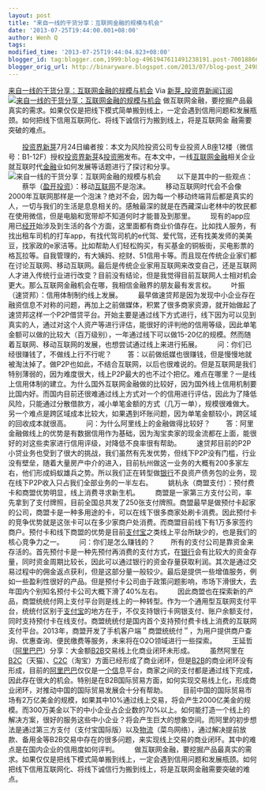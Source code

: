 ```yaml
---
layout: post
title: "来自一线的干货分享：互联网金融的规模与机会"
date: '2013-07-25T19:44:00.001+08:00'
author: Wenh Q
tags:
modified_time: '2013-07-25T19:44:04.823+08:00'
blogger_id: tag:blogger.com,1999:blog-4961947611491238191.post-7001886639863168967
blogger_orig_url: http://binaryware.blogspot.com/2013/07/blog-post_2498.html
---
```

[
来自一线的干货分享：互联网金融的规模与机会](http://news.pedaily.cn/newseed/201307/20130724352009.shtml)
Via [新芽_投资界新闻订阅](http://www.pedaily.cn/)
[![来自一线的干货分享：互联网金融的规模与机会](http://pic.pedaily.cn/201307/20130724@25003.jpg)](http://news.pedaily.cn/newseed/201307/20130724352009.shtml)
做互联网金融，要挖掘产品最真实的需求。如果仅仅是把线下模式简单搬到线上，一定会遇到信用问题和发展瓶颈。如何把线下信用互联网化、将线下诚信行为搬到线上，将是互联网金
融需要突破的难点。

　　[投资界新芽](http://news.pedaily.cn/newseed/)7月24日编者按：本文为风险投资公司专业投资人B座12楼（微信号：B1-12F）授权[投资界新芽](http://news.pedaily.cn/newseed/)&[投资圈](http://www.pelink.cn/)发布。在本文中，一线[互联网](http://news.pedaily.cn/industry/%E4%BA%92%E8%81%94%E7%BD%91/)[金融](http://news.pedaily.cn/industry/%E9%87%91%E8%9E%8D/)相关企业就互联时代[金融](http://news.pedaily.cn/industry/%E9%87%91%E8%9E%8D/)业如何发展等话题进行了探讨和分享。
![来自一线的干货分享：互联网金融的规模与机会](http://pic.pedaily.cn/201307/20130724@25002.jpg)
　　以下是其中的一些观点：
　　蔡华（[盈开投资](http://zdb.pedaily.cn/company/%E7%9B%88%E5%BC%80%E6%8A%95%E8%B5%84/)）：移动[互联网](http://news.pedaily.cn/industry/%E4%BA%92%E8%81%94%E7%BD%91/)不是泡沫。
　　移动互联网时代会不会像2000年互联网那样是一个泡沫？绝对不会，因为每一个移动终端背后都是真实的人，一切与我们的生活是息息相关的。感触最深的就是在西藏深山老林中的牧民都在使用微信，但是电脑和宽带却不知道何时才能普及到那里。
　　现有的app应用已[经开](http://zdb.pedaily.cn/enterprise/%E7%BB%8F%E5%BC%80/)始涉及到生活的各个方面，这里面都有商业价值存在。比如找人服务，有找出租车司机的打车app，有找代驾司机的e代驾、爱代驾，还有找美发师的美美豆，找家政的e家洁等。比如帮助人们轻松购买，有买基金的铜板街，买电影票的格瓦拉等。自我管理的，有大姨妈、挖财、51信用卡等。而且现在传统企业家们都在讨论互联网、移动互联网。最后是传统企业家用互联网来改变自己，还是互联网人才进入传统行业进行改变？目前没有结论，但是我觉得目前互联网人士相对机会更大。那么互联网金融机会在哪，我相信金融界的朋友最有发言权。
　　叶振（速贷邦）：信用体制制约线上发展。
　　最早做速贷邦是因为发现中小企业存在融资信息不对称的问题，再加上之前做媒体，积累了很多商家资源，就开始做起了速贷邦这样一个P2P借贷平台。开始主要是通过线下方式进行，线下因为可以见到真实的人，通过对这个人资产等进行评估，能很好的评判他的信用等级，因此单笔金额可以做的比较大（百万级别），一年通过线下可以做15-20亿的规模。然而随着互联网、移动互联网的发展，也想尝试通过线上来进行拓展。
　　问：你们已经很赚钱了，不做线上行不行呢？
　　答：以前做纸媒也很赚钱，但是慢慢地就被淘汰掉了。做P2P也如此，不结合互联网，以后也很难说的。但是互联网是我们特别薄弱的，因为难度很大，线上P2P最大的也不过个把亿。难点在哪里？一是线上信用体制的建立。为什么国外互联网金融做的比较好，因为国外线上信用机制要比国内好。而国内目前还很难通过线上方式对一个的信用进行评估，因此为了降低风险，只能通过分散借款方，减小单笔金额的方式（几万一单），规模很难做大。另一个难点是跨区域成本比较大，如果遇到坏账问题，因为单笔金额较小，跨区域的回收成本就很高。
　　问：为什么阿里线上的金融做得比较好？
　　答：阿里金融做线上的优势是有数据信用作为基础，因为淘宝卖家的现金流都在上面，能很好的对这些卖家进行信用评级，对降低不良率很有帮助。
　　速贷邦目前的P2P小贷业务也受到了很大的挑战，我们虽然有先发优势，但线下P2P没有门槛，行业没有壁垒，随着大量房产中介的进入，目前杭州做这一业务的大概有200多家左右，他们形成蚂蚁雄兵之势。所以我们正在转型做[银行](http://news.pedaily.cn/industry/%E9%93%B6%E8%A1%8C/)不良资产债务包的业务，现在线下P2P收入只占我们全部业务的一半左右。
　　姚杭永（商盟支付）：预付费卡和商盟优势明显，线上消费寻求新生机。
　　商盟是一家第三方支付公司，率先拿到了支付牌照，目前全国总共发了250张支付牌照。商盟最早是做预付卡起家的公司，商盟卡是一种多用途的卡，可以在线下很多商家处刷卡消费。因此预付卡的竞争优势就是这张卡可以在多少家商户处消费。而商盟目前线下有1万多家签约商户。预付卡和线下商盟的优势是目前[支付宝](http://zdb.pedaily.cn/Enterprise/%E6%94%AF%E4%BB%98%E5%AE%9D/)之类线上平台所缺少的，也是我们的核心竞争力之一。
　　问：你们是怎么赚钱的？
　　所有的支付公司是靠资金来存活的。首先预付卡是一种先预付再消费的支付方式，在[银行](http://news.pedaily.cn/industry/%E9%93%B6%E8%A1%8C/)会有比较大的资金存量，同时资金周期比较长，因此可以通过银行的资金存量获取利润。其次是通过交易过程中的佣金返点获利，但是这部分量一般较少。最后是提供一些增值服务，例如一些盈利性很好的产品。但是预付卡公司由于政策问题影响，市场下滑很大，去年囯内个别知名预付卡公司大概下滑了40%左右。
　　因此商盟也在探索新的产品，商盟统统付网上支付平台则是线上的一种转型。作为一个通用型互联网支付平台，统统付区别于[支付宝](http://zdb.pedaily.cn/Enterprise/%E6%94%AF%E4%BB%98%E5%AE%9D/)的地方在于，不仅支持银行卡网银支付、账户余额支付，同时支持预付卡在线支付。商盟统统付是国内首个支持预付费卡线上消费的互联网支付平台。2013年，商盟开发了手机客户端＂商盟统统付＂，为用户提供商户查询、优惠查询、便民缴费等服务，未来将在O2O领域进行一些探索。
　　王延哲（[阿里巴巴](http://zdb.pedaily.cn/Enterprise/%E9%98%BF%E9%87%8C%E5%B7%B4%E5%B7%B4/)）分享：大金额[B2B](http://news.pedaily.cn/industry/B2B/)交易线上化商业闭环未形成。
　　虽然阿里在[B2C](http://news.pedaily.cn/industry/B2C/)（天猫）、[C2C](http://news.pedaily.cn/industry/C2C/)（淘宝）方面已经形成了商业闭环，但是[B2B](http://news.pedaily.cn/industry/B2B/)的商业闭环没有形成，目前的[阿里巴巴](http://zdb.pedaily.cn/Enterprise/%E9%98%BF%E9%87%8C%E5%B7%B4%E5%B7%B4/)仅仅是一[个信](http://zdb.pedaily.cn/Enterprise/%E4%B8%AA%E4%BF%A1/)息平台，商家之间的支付都是通过线下完成，因此存在很大的机会。特别是在B2B国际贸易方面，如何实现交易线上化，形成商业闭环，对推动中国的国际贸易发展会十分有帮助。
　　目前中国的国际贸易市场有2万亿美金的规模，如果其中10%通过线上交易，将会产生2000亿美金的规模。而300万美金以下的中小企业占企业数的70%以上。如何能打造一个线上的解决方案，很好的服务这些中小企业？将会产生巨大的想象空间。而阿里的初步想法是通过第三方支付（支付宝国际版）以及[物流](http://news.pedaily.cn/industry/%E7%89%A9%E6%B5%81/)（菜鸟网络），通过解决提前放款、备用金等B2B交易中存在的很多问题，来实现线上交易的商业闭环。其中的难点是在国内企业的信用度如何评判。
　　做互联网金融，要挖掘产品最真实的需求。如果仅仅是把线下模式简单搬到线上，一定会遇到信用问题和发展瓶颈。如何把线下信用互联网化、将线下诚信行为搬到线上，将是互联网金融需要突破的难点。
